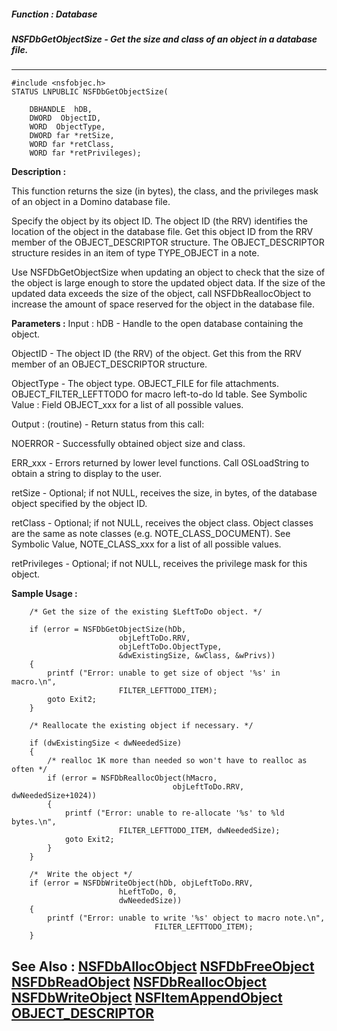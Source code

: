 ##### Function : Database
##### NSFDbGetObjectSize - Get the size and class of an object in a database file.
---
```
#include <nsfobjec.h>
STATUS LNPUBLIC NSFDbGetObjectSize(

	DBHANDLE  hDB,
	DWORD  ObjectID,
	WORD  ObjectType,
	DWORD far *retSize,
	WORD far *retClass,
	WORD far *retPrivileges);
```
**Description :**

This function returns the size (in bytes), the class, and the privileges mask 
of an object in a Domino database file.  

Specify the object by its object ID. The object ID (the RRV) identifies the 
location of the object in the database file. Get this object ID from the RRV 
member of the OBJECT_DESCRIPTOR structure. The OBJECT_DESCRIPTOR structure 
resides in an item of type TYPE_OBJECT in a note.

Use NSFDbGetObjectSize when updating an object to check that the size of the 
object is large enough to store the updated object data. If the size of the 
updated data exceeds the size of the object, call NSFDbReallocObject to 
increase the amount of space reserved for the object in the database file.

**Parameters :**
Input :
hDB  -  Handle to the open database containing the object.

ObjectID  -  The object ID (the RRV) of the object. Get this from the RRV member of an OBJECT_DESCRIPTOR structure.

ObjectType  -  The object type. OBJECT_FILE for file attachments.  OBJECT_FILTER_LEFTTODO for macro left-to-do Id table.  See Symbolic Value : Field OBJECT_xxx for a list of all possible values. 

Output :
(routine)  -  Return status from this call: 

NOERROR - Successfully obtained object size and class.

ERR_xxx - Errors returned by lower level functions. Call OSLoadString to obtain a string to display to the user.


retSize  -  Optional;  if not NULL, receives the size, in bytes, of the database object specified by the object ID.

retClass  -  Optional;  if not NULL, receives the object class. Object classes are the same as note classes (e.g. NOTE_CLASS_DOCUMENT). See Symbolic Value, NOTE_CLASS_xxx for a list of all possible values.

retPrivileges  -  Optional;  if not NULL, receives the privilege mask for this object.


**Sample Usage :**
```
    /* Get the size of the existing $LeftToDo object. */

    if (error = NSFDbGetObjectSize(hDb, 
                        objLeftToDo.RRV, 
                        objLeftToDo.ObjectType,
                        &dwExistingSize, &wClass, &wPrivs))
    {
        printf ("Error: unable to get size of object '%s' in macro.\n",
                        FILTER_LEFTTODO_ITEM);
        goto Exit2;
    }

    /* Reallocate the existing object if necessary. */

    if (dwExistingSize < dwNeededSize)
    {
        /* realloc 1K more than needed so won't have to realloc as often */
        if (error = NSFDbReallocObject(hMacro,
                                    objLeftToDo.RRV, dwNeededSize+1024))
        {
            printf ("Error: unable to re-allocate '%s' to %ld bytes.\n",
                        FILTER_LEFTTODO_ITEM, dwNeededSize);
            goto Exit2;
        }
    }

    /*  Write the object */
    if (error = NSFDbWriteObject(hDb, objLeftToDo.RRV, 
                        hLeftToDo, 0,
                        dwNeededSize))
    {
        printf ("Error: unable to write '%s' object to macro note.\n",
                                FILTER_LEFTTODO_ITEM);
    }
```
**See Also :**
[NSFDbAllocObject](/domino-c-api-docs/reference/Func/NSFDbAllocObject)
[NSFDbFreeObject](/domino-c-api-docs/reference/Func/NSFDbFreeObject)
[NSFDbReadObject](/domino-c-api-docs/reference/Func/NSFDbReadObject)
[NSFDbReallocObject](/domino-c-api-docs/reference/Func/NSFDbReallocObject)
[NSFDbWriteObject](/domino-c-api-docs/reference/Func/NSFDbWriteObject)
[NSFItemAppendObject](/domino-c-api-docs/reference/Func/NSFItemAppendObject)
[OBJECT_DESCRIPTOR](/domino-c-api-docs/reference/Data/OBJECT_DESCRIPTOR)
---
